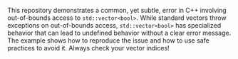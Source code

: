 This repository demonstrates a common, yet subtle, error in C++ involving out-of-bounds access to `std::vector<bool>`.  While standard vectors throw exceptions on out-of-bounds access, `std::vector<bool>` has specialized behavior that can lead to undefined behavior without a clear error message. The example shows how to reproduce the issue and how to use safe practices to avoid it.  Always check your vector indices!